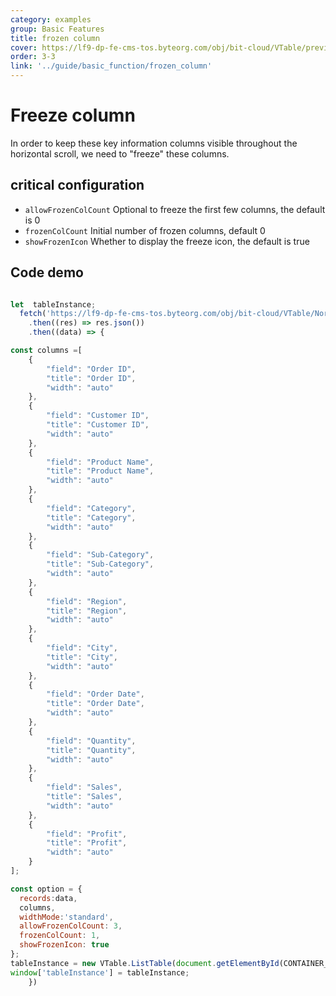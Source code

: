 ```yaml
---
category: examples
group: Basic Features
title: frozen column
cover: https://lf9-dp-fe-cms-tos.byteorg.com/obj/bit-cloud/VTable/preview/frozen-col.gif
order: 3-3
link: '../guide/basic_function/frozen_column'
---
```


# Freeze column

In order to keep these key information columns visible throughout the horizontal scroll, we need to "freeze" these columns.

## critical configuration

*   `allowFrozenColCount`  Optional to freeze the first few columns, the default is 0
*   `frozenColCount`  Initial number of frozen columns, default 0
*   `showFrozenIcon` Whether to display the freeze icon, the default is true

## Code demo

```javascript livedemo template=vtable

let  tableInstance;
  fetch('https://lf9-dp-fe-cms-tos.byteorg.com/obj/bit-cloud/VTable/North_American_Superstore_data.json')
    .then((res) => res.json())
    .then((data) => {

const columns =[
    {
        "field": "Order ID",
        "title": "Order ID",
        "width": "auto"
    },
    {
        "field": "Customer ID",
        "title": "Customer ID",
        "width": "auto"
    },
    {
        "field": "Product Name",
        "title": "Product Name",
        "width": "auto"
    },
    {
        "field": "Category",
        "title": "Category",
        "width": "auto"
    },
    {
        "field": "Sub-Category",
        "title": "Sub-Category",
        "width": "auto"
    },
    {
        "field": "Region",
        "title": "Region",
        "width": "auto"
    },
    {
        "field": "City",
        "title": "City",
        "width": "auto"
    },
    {
        "field": "Order Date",
        "title": "Order Date",
        "width": "auto"
    },
    {
        "field": "Quantity",
        "title": "Quantity",
        "width": "auto"
    },
    {
        "field": "Sales",
        "title": "Sales",
        "width": "auto"
    },
    {
        "field": "Profit",
        "title": "Profit",
        "width": "auto"
    }
];

const option = {
  records:data,
  columns,
  widthMode:'standard',
  allowFrozenColCount: 3,
  frozenColCount: 1,
  showFrozenIcon: true
};
tableInstance = new VTable.ListTable(document.getElementById(CONTAINER_ID),option);
window['tableInstance'] = tableInstance;
    })
```